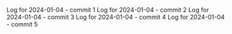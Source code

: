 Log for 2024-01-04 - commit 1
Log for 2024-01-04 - commit 2
Log for 2024-01-04 - commit 3
Log for 2024-01-04 - commit 4
Log for 2024-01-04 - commit 5
